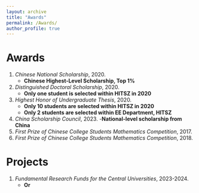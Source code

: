 ```yaml
---
layout: archive
title: "Awards"
permalink: /Awards/
author_profile: true
---
```


Awards
======
1. *Chinese National Scholarship*, 2020.
   - **Chinese Highest-Level Scholarship, Top 1%**
2. *Distinguished Doctoral Scholarship*, 2020.
   - **Only one student is selected within HITSZ in 2020**
3. *Highest Honor of Undergraduate Thesis*, 2020.
   - **Only 10 students are selected within HITSZ in 2020**
   - **Only 2 students are selected within EE Department, HITSZ**
4. *China Scholarship Council*, 2023.
   -**National-level scholarship from China**
6. *First Prize of Chinese College Students Mathematics Competition*, 2017.
7. *First Prize of Chinese College Students Mathematics Competition*, 2018.

Projects
===
1. *Fundamental Research Funds for the Central Universities*, 2023-2024.
   - **Or**

  



